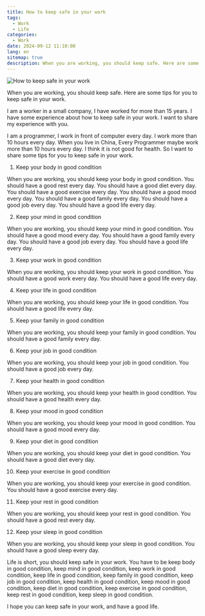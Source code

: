 ```yaml
---
title: How to keep safe in your work
tags:
  - Work
  - Life
categories:
  - Work
date: 2024-09-12 11:10:00
lang: en
sitemap: true
description: When you are working, you should keep safe. Here are some tips for you to keep safe in your work
---
```



![How to keep safe in your work](/images/en/2024/09/12/Gemini_Generated_Image_v2tv9jv2tv9jv2tv.jpg)
    
When you are working, you should keep safe. Here are some tips for you to keep safe in your work.

I am a worker in a small company, I have worked for more than 15 years. I have some experience about how to keep safe in your work. I want to share my experience with you.

I am a programmer, I work in front of computer every day. I work more than 10 hours every day. When you live in China, Every Programmer maybe work more than 10 hours every day. I think it is not good for health. So I want to share some tips for you to keep safe in your work.

1. Keep your body in good condition

When you are working, you should keep your body in good condition. You should have a good rest every day. You should have a good diet every day. You should have a good exercise every day. You should have a good mood every day. You should have a good family every day. You should have a good job every day. You should have a good life every day.

2. Keep your mind in good condition

When you are working, you should keep your mind in good condition. You should have a good mood every day. You should have a good family every day. You should have a good job every day. You should have a good life every day.

3. Keep your work in good condition

When you are working, you should keep your work in good condition. You should have a good work every day. You should have a good life every day.

4. Keep your life in good condition

When you are working, you should keep your life in good condition. You should have a good life every day.

5. Keep your family in good condition

When you are working, you should keep your family in good condition. You should have a good family every day.

6. Keep your job in good condition

When you are working, you should keep your job in good condition. You should have a good job every day.

7. Keep your health in good condition

When you are working, you should keep your health in good condition. You should have a good health every day.

8. Keep your mood in good condition

When you are working, you should keep your mood in good condition. You should have a good mood every day.

9. Keep your diet in good condition

When you are working, you should keep your diet in good condition. You should have a good diet every day.

10. Keep your exercise in good condition

When you are working, you should keep your exercise in good condition. You should have a good exercise every day.

11. Keep your rest in good condition

When you are working, you should keep your rest in good condition. You should have a good rest every day.

12. Keep your sleep in good condition

When you are working, you should keep your sleep in good condition. You should have a good sleep every day.


Life is short, you should keep safe in your work. You have to be keep body in good condition, keep mind in good condition, keep work in good condition, keep life in good condition, keep family in good condition, keep job in good condition, keep health in good condition, keep mood in good condition, keep diet in good condition, keep exercise in good condition, keep rest in good condition, keep sleep in good condition.

I hope you can keep safe in your work, and have a good life.



